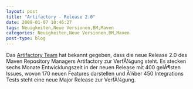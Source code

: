 ```yaml
---
layout: post
title: "Artifactory - Release 2.0"
date: 2009-01-07 10:46:27
tags: Neuigkeiten,Neue Versionen,BM,Maven
categories: Neuigkeiten,Neue Versionen,BM,Maven
post-type: blog
---
```

Das <a href="http://blogs.jfrog.org/2009/01/artifactory-20-has-been-released.html">Artifactory Team</a> hat bekannt gegeben, dass die neue Release 2.0 des Maven Repository Managers Artifactory zur VerfÃ¼gung steht. Es stecken sechs Monate Entwicklungszeit in der neuen Release mit 400 gelÃ¶sten Issues, wovon 170 neuen Features darstellen und Ã¼ber 450 Integrations Tests steht eine neue Major Release zur VerfÃ¼gung. 